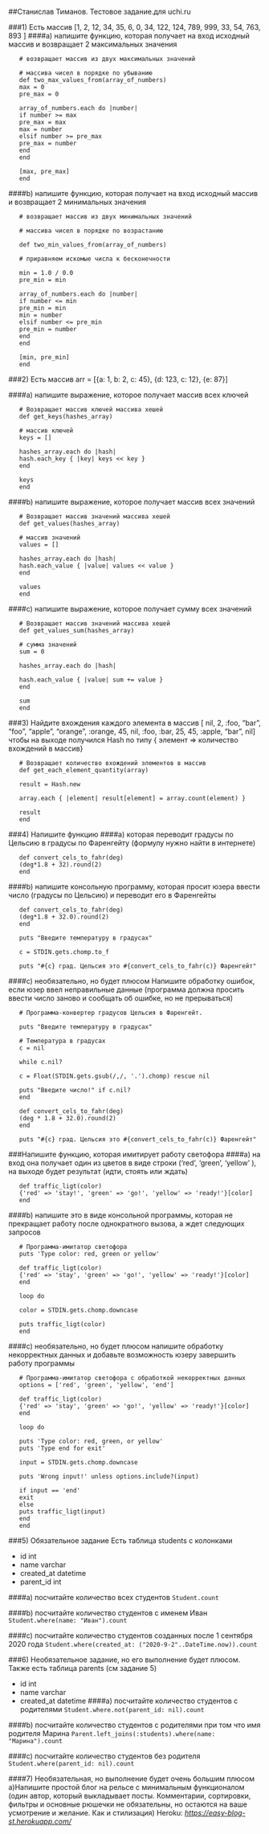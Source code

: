##Станислав Тиманов. Тестовое задание.для uchi.ru

###1) Есть массив
   [1, 2, 12, 34, 35, 6, 0, 34, 122, 124, 789, 999, 33, 54, 763, 893 ]
   ####a) напишите функцию, которая получает на вход исходный массив и возвращает 2 максимальных значения

```
   # возвращает массив из двух максимальных значений
   
   # массива чисел в порядке по убыванию
   def two_max_values_from(array_of_numbers)
   max = 0
   pre_max = 0
   
   array_of_numbers.each do |number|
   if number >= max
   pre_max = max
   max = number
   elsif number >= pre_max
   pre_max = number
   end
   end
   
   [max, pre_max]
   end
```

####b) напишите функцию, которая получает на вход исходный массив и возвращает 2 минимальных значения

```
   # возвращает массив из двух минимальных значений
   
   # массива чисел в порядке по возрастанию
   
   def two_min_values_from(array_of_numbers)
   
   # приравняем искомые числа к бесконечности
   
   min = 1.0 / 0.0
   pre_min = min
   
   array_of_numbers.each do |number|
   if number <= min
   pre_min = min
   min = number
   elsif number <= pre_min
   pre_min = number
   end
   end
   
   [min, pre_min]
   end
```

###2) Есть массив arr = [{a: 1, b: 2, c: 45}, {d: 123, c: 12}, {e: 87}]

####a) напишите выражение, которое получает массив всех ключей
```
   # Возвращает массив ключей массива хешей
   def get_keys(hashes_array)
   
   # массив ключей
   keys = []
   
   hashes_array.each do |hash|
   hash.each_key { |key| keys << key }
   end
   
   keys
   end
```

####b) напишите выражение, которое получает массив всех значений

```
   # Возвращает массив значений массива хешей
   def get_values(hashes_array)
   
   # массив значений
   values = []
   
   hashes_array.each do |hash|
   hash.each_value { |value| values << value }
   end
   
   values
   end
```

####с) напишите выражение, которое получает сумму всех значений

```
   # Возвращает массив значений массива хешей
   def get_values_sum(hashes_array)
   
   # сумма значений
   sum = 0
   
   hashes_array.each do |hash|
   
   hash.each_value { |value| sum += value }
   end
   
   sum
   end
```

###3) Найдите вхождения каждого элемента в массив
   [ nil, 2, :foo, “bar”, “foo”, “apple”, “orange”, :orange, 45, nil,
   :foo, :bar, 25, 45, :apple, “bar”, nil]
   чтобы на выходе получился Hash по типу { элемент => количество вхождений в массив}

```
   # Возвращает количество вхождений элементов в массив
   def get_each_element_quantity(array)
   
   result = Hash.new
   
   array.each { |element| result[element] = array.count(element) }
   
   result
   end
```

###4) Напишите функцию 
####a) которая переводит градусы по Цельсию в градусы по Фаренгейту (формулу нужно найти в интернете)

```
   def convert_cels_to_fahr(deg)
   (deg*1.8 + 32).round(2)
   end
```

####b) напишите консольную программу, которая просит юзера ввести число (градусы по Цельсию) и переводит его в Фаренгейты

```
   def convert_cels_to_fahr(deg)
   (deg*1.8 + 32.0).round(2)
   end
   
   puts "Введите температуру в градусах"
   
   c = STDIN.gets.chomp.to_f
   
   puts "#{c} град. Цельсия это #{convert_cels_to_fahr(c)} Фаренгейт"
```

####с) необязательно, но будет плюсом Напишите обработку ошибок, если юзер ввел неправильные данные (программа должна просить ввести число заново и сообщать об ошибке, но не прерываться)

```
   # Программа-конвертер градусов Цельсия в Фаренгейт.
   
   puts "Введите температуру в градусах"
   
   # Температура в градусах
   c = nil
   
   while c.nil?
   
   c = Float(STDIN.gets.gsub(/,/, '.').chomp) rescue nil
   
   puts "Введите число!" if c.nil?
   end
   
   def convert_cels_to_fahr(deg)
   (deg * 1.8 + 32.0).round(2)
   end
   
   puts "#{c} град. Цельсия это #{convert_cels_to_fahr(c)} Фаренгейт"
```

###Напишите функцию, которая имитирует работу светофора 
####a) на вход она получает один из цветов в виде строки (‘red’, ‘green’, ‘yellow’ ), на выходе будет результат (идти, стоять или ждать)

```
   def traffic_ligt(color)
   {'red' => 'stay!', 'green' => 'go!', 'yellow' => 'ready!'}[color]
   end
```

####b) напишите это в виде консольной программы, которая не прекращает работу после однократного вызова, а ждет следующих запросов

```
   # Программа-имитатор светофора
   puts 'Type color: red, green or yellow'
   
   def traffic_ligt(color)
   {'red' => 'stay', 'green' => 'go!', 'yellow' => 'ready!'}[color]
   end
   
   loop do
   
   color = STDIN.gets.chomp.downcase
   
   puts traffic_ligt(color)
   end
```

####c) необязательно, но будет плюсом напишите обработку некорректных данных и добавьте возможность юзеру завершить работу программы

```
   # Программа-имитатор светофора с обработкой некорректных данных
   options = ['red', 'green', 'yellow', 'end']
   
   def traffic_ligt(color)
   {'red' => 'stay', 'green' => 'go!', 'yellow' => 'ready!'}[color]
   end
   
   loop do
   
   puts 'Type color: red, green, or yellow'
   puts 'Type end for exit'
   
   input = STDIN.gets.chomp.downcase
   
   puts 'Wrong input!' unless options.include?(input)
   
   if input == 'end'
   exit
   else
   puts traffic_ligt(input)
   end
   end
```

###5) Обязательное задание Есть таблица students с колонками 
 - id int
 - name varchar 
 - created_at datetime 
 - parent_id int

####a) посчитайте количество всех студентов 
   `Student.count`

####b) посчитайте количество студентов с именем Иван
`Student.where(name: "Иван").count`

####c) посчитайте количество студентов созданных после 1 сентября 2020 года
`Student.where(created_at: ("2020-9-2"..DateTime.now)).count`

###6) Необязательное задание, но его выполнение будет плюсом. Также есть таблица parents (см задание 5)
   - id int 
   - name varchar
   - created_at datetime 
   ####a) посчитайте количество студентов с родителями
   `Student.where.not(parent_id: nil).count`

####b) посчитайте количество студентов с родителями при том что имя родителя Марина
`Parent.left_joins(:students).where(name: "Марина").count`

####c) посчитайте количество студентов без родителя
`Student.where(parent_id: nil).count`

####7) Необязательная, но выполнение будет очень большим плюсом a)Напишите простой блог на рельсе с минимальным функционалом (один автор, который выкладывает посты. Комментарии, сортировки, фильтры и основные рюшечки не обязательны, но остаются на ваше усмотрение и желание. Как и стилизация) Heroku:
   *https://easy-blog-st.herokuapp.com/*
   

